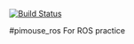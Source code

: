 [![Build Status](https://travis-ci.org/raspberror/pimouse_ros.svg?branch=master)](https://travis-ci.org/raspberror/pimouse_ros)

#pimouse_ros
For ROS practice